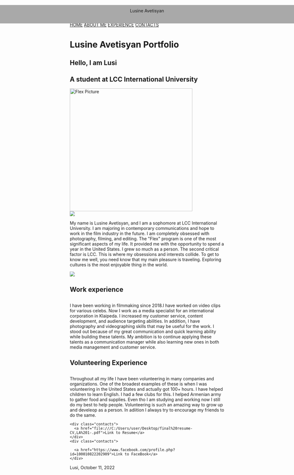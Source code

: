 <!DOCTYPE html>
<html>
<head>
  <style>
.page-top {
  background-color: darkgrey;
  height: 50px;
  width: 100%;
  text-align: center;
  padding-top: 1%;
  position: absolute;
  left: 0;
}

.page-footer {
  background-color: darkgrey;
  width: 100%;
  text-align: center;
  left: 0;
  clear: both;
  height: 70px;
  position: fixed;
  bottom: 0;
}

.body-color {
  background: grey;
}

* {
  margin: 0;
  padding: 0;
  box-sizing: border-box;
}

.container {
  min-height: 80vh;
  font-family: Montserrat, sans-serif;
}

nav a {
  font-size: 40px;
  color: #fff;
  text-decoration: none;
  padding: 20px;
  text-align: center;
}

nav {
  position: fixed;
  left: 0;
  z-index: 50;
  display: flex;
  justify-content: space-around;
  flex-direction: column;
  height: 80vh;
}

section {
  position: absolute;
  top: 0;
  height: 80vh;
  width: 0;
  opacity: 0;
  transition: all ease-in .5s;
  display: flex;
  justify-content: center;
  align-items: center;
}

section h1 {
  color: #fff;
  font-size: 50px;
  text-transform: uppercase;
  opacity: 0;
}

/* Styles applied on trigger */
section:target {
  opacity: 1;
  position: absolute;
  left: 0;
  top: 7%;
  width: 100%;
  height: 80%;
  z-index: 10;
}

section:target h1 {
  opacity: 0;
  animation: 2s fadeIn forwards .5s;
}

#first {
  background: #EEC5DC;
}

#second {
  background: #A3D0C8;
}

#third {
  background: #EAE7BB;
}

#fourth {
  background: #CCBACF;
}

@keyframes fadeIn {
  100% {
    opacity: 1
  }
}

.contacts {
  width: 150px;
  height: 150px;
  background: darkgrey;
  margin: 3% 5% 2% 5%;
  display: inline-grid;
  color: #fff;
  font-size: 50px;
  text-transform: uppercase;

}

.profile-description {
  width: 350px;
  height: 350px;
  background: darkgrey;
}

.content {
  height: 250px;
  width: 385px;
  float: left;
  margin: 10% 0 0 40%;
}

.fit-picture {
  width: 400px;
}

.about-me {
  margin-right: 50px;
  margin-left: 215px;
  margin-top: 80px;
  border-radius: 100%;
  width: 300px;
  height: 400px;
  align: center;
}

.about-me2 {
  margin-right: 100px;
  margin-left: 50px;
  margin-top: 80px;
  border-radius: 100%;
  width: 300px;
  height: 400px;
  align: right;
}

.education-info {
  margin-left: 400px;
  margin-bottom: 500px;
}

.about-me-info {
  width: 316px;
}

.demo-wrap {
  margin-bottom: 92px;
  margin-left: 320px;
}

.demo-bg {
  opacity: 0.6;
  position: absolute;
  width: 370px;
  height: 370px;
}

.demo-content {
  position: relative;
  margin: 65px 0 0 41px;
}

.work-info {
  width: 300px;
  height: 300px;
  color: black;
  text-align: center;
}

a:link, a:visited {
  background-color: grey;
  color: white;
  padding: 14px 25px;
  text-align: center;
  text-decoration: none;
  display: inline-block;
}

a:hover, a:active {
  background-color: grey;
}

.personal-info {
  text-align: center;
}

  </style>
</head><header>
  <div class="page-top">Lusine Avetisyan</div>
</header>
<body class="body-color">
<div>
  <nav class="slidebar">
    <a href="#first">HOME</a>
    <a href="#second">ABOUT ME</a>
    <a href="#third">EXPERIENCE</a>
    <a href="#fourth">CONTACTS</a>
  </nav>
  <div class="content">
    <h1>Lusine Avetisyan Portfolio</h1>
  </div>
</div>
<div class='container'>
  <section id='first'>
    <div class="profile-info">
      <h1>Hello, I am Lusi</h1>
      <h2>A student at LCC International University</h2>
    </div>
    <div class="profile-description">
      <img class="no-roundness" src="C:\Users\user\Desktop\Pictures\68472742_861152584255474_8049311566505443328_o.jpg"
           alt="Flex Picture" width="400" height="401" align="center"/>
    </div>
  </section>
  <section id='second'>
    <img src="C:\Users\user\Desktop\Pictures\IMG_5860.jpg" class="about-me">
    <div class="about-me-info">
      <p class="personal-info">
        My name is Lusine Avetisyan, and I am a sophomore at LCC International University.
        I am majoring in contemporary communications and hope to work in the film industry in the future.
        I am completely obsessed with photography, filming, and editing. The "Flex" program is one of the most
        significant aspects of my life.
        It provided me with the opportunity to spend a year in the United States.
        I grew so much as a person. The second critical factor is LCC.
        This is where my obsessions and interests collide. To get to know me well, you need know that my main pleasure
        is traveling.
        Exploring cultures is the most enjoyable thing in the world.
      </p>
    </div>
    <img src="C:\Users\user\Desktop\Pictures\IMG_6363.JPG" class="about-me2">
  </section>
  <section id='third'>
    <div class="demo-wrap">
      <h1>Work experience</h1>
      <img
        class="demo-bg"
        src="C:\Users\user\Desktop\Pictures\IMG_0728.jpg"
        alt="">
      <div class="demo-content">
        <p class="work-info"> I have been working in filmmaking since 2018.I have worked on video clips for various
          celebs.
          Now I work as a media specialist for an international corporation in Klaipeda.
          I increased my customer service, content development, and audience targeting abilities.
          In addition, I have photography and videographing skills that may be useful for the work.
          I stood out because of my great communication and quick learning ability while building these talents.
          My ambition is to continue applying these talents as a communication manager
          while also learning new ones in both media management and customer service.
        </p>
      </div>
    </div>
    <div class="demo-wrap">
      <h1>Volunteering Experience</h1>
      <img
        class="demo-bg"
        src="C:\Users\user\Desktop\Pictures\IMG_20190518_070546.jpg"
        alt="">
      <div class="demo-content">
        <p class="work-info"> Throughout all my life I have been volunteering in many companies and organizations.
          One of the broadest examples of these is when I was volunteering in the United States and actually got 100+
          hours.
          I have helped children to learn English. I had a few clubs for this.
          I helped Armenian army to gather food and supplies. Even tho I am studying and working now I still do my best
          to help people.
          Volunteering is such an amazing way to grow up and develeop as a person.
          In adiition I always try to encourage my friends to do the same.
        </p>
      </div>
    </div>
  </section>

  <section id='fourth'>

    <div class="contacts">
      <a href="file:///C:/Users/user/Desktop/final%20resume-CV,LA%201-.pdf">Link to Resume</a>
    </div>
    <div class="contacts">

      <a href="https://www.facebook.com/profile.php?id=100010822202909">Link to FaceBook</a>
    </div>
  </section>
</div>
</body>
<footer>
  <div class="page-footer">Lusi, October 11, 2022</div>
</footer>
</html>

